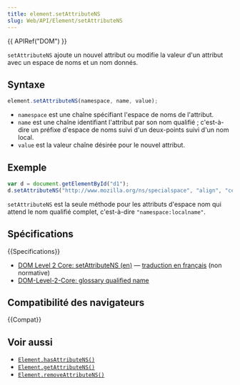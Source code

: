 ```yaml
---
title: element.setAttributeNS
slug: Web/API/Element/setAttributeNS
---
```


{{ APIRef("DOM") }}

`setAttributeNS` ajoute un nouvel attribut ou modifie la valeur d'un attribut avec un espace de noms et un nom donnés.

## Syntaxe

```js
element.setAttributeNS(namespace, name, value);
```

- `namespace` est une chaîne spécifiant l'espace de noms de l'attribut.
- `name` est une chaîne identifiant l'attribut par son nom qualifié ; c'est-à-dire un préfixe d'espace de noms suivi d'un deux-points suivi d'un nom local.
- `value` est la valeur chaîne désirée pour le nouvel attribut.

## Exemple

```js
var d = document.getElementById("d1");
d.setAttributeNS("http://www.mozilla.org/ns/specialspace", "align", "center");
```

`setAttributeNS` est la seule méthode pour les attributs d'espace nom qui attend le nom qualifié complet, c'est-à-dire `"namespace:localname"`.

## Spécifications

{{Specifications}}

- [DOM Level 2 Core: setAttributeNS (en)](https://www.w3.org/TR/DOM-Level-2-Core/core.html#ID-ElSetAttrNS) — [traduction en français](http://www.yoyodesign.org/doc/w3c/dom2-core/core.html#ID-ElSetAttrNS) (non normative)
- [DOM-Level-2-Core: glossary qualified name](https://www.w3.org/TR/DOM-Level-2-Core/glossary.html#dt-qualifiedname)

## Compatibilité des navigateurs

{{Compat}}

## Voir aussi

- [`Element.hasAttributeNS()`](/fr/docs/Web/API/Element/hasAttributeNS)
- [`Element.getAttributeNS()`](/fr/docs/Web/API/Element/getAttributeNS)
- [`Element.removeAttributeNS()`](/fr/docs/Web/API/Element/removeAttributeNS)
